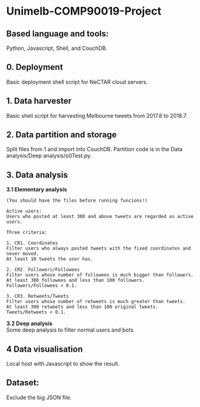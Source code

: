 # Unimelb-COMP90019-Project

## Based language and tools:  
Python, Javascript, Shell, and CouchDB.

## 0. Deployment  
Basic deployment shell script for NeCTAR cloud servers.

## 1. Data harvester  
Basic shell script for harvesting Melbourne tweets from 2017.8 to 2018.7.

## 2. Data partition and storage  
Split files from 1 and import into CouchDB.
Partition code is in the Data analysis/Deep analysis/o0Test.py.

## 3. Data analysis  
**3.1 Elementary analysis**	

	(You should have the files before running funcions!)

	Active users:
	Users who posted at least 300 and above tweets are regarded as active users.

	Three criteria:
    
	1. CR1. Coordinates
	Filter users who always posted tweets with the fixed coordinates and never moved.
	At least 10 tweets the user has.

	2. CR2. Followers/Followees
	Filter users whose number of followees is much bigger than followers.
	At least 300 followees and less than 100 followers. Followers/Followees < 0.1.
	
    3. CR3. Retweets/Tweets
	Filter users whose number of retweets is much greater than tweets.
	At least 300 retweets and less than 100 original tweets. Tweets/Retweets < 0.1.  
    	

**3.2 Deep analysis**  
Some deep analysis to filter normal users and bots.

## 4 Data visualisation  
Local host with Javascript to show the result. 

## Dataset:  
Exclude the big JSON file. 
